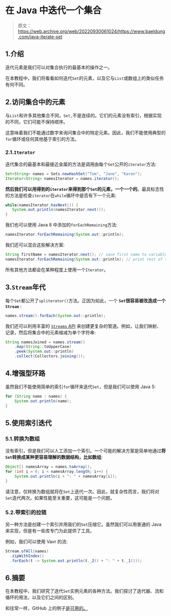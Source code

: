 # 在 Java 中迭代一个集合

> 原文：<https://web.archive.org/web/20220930061024/https://www.baeldung.com/java-iterate-set>

## 1.介绍

迭代元素是我们可以对集合执行的最基本的操作之一。

在本教程中，我们将看看如何迭代`Set`的元素，以及它与`List`或数组上的类似任务有何不同。

## 2.访问集合中的元素

与`List`和许多其他集合不同，`Set,`不是连续的。它们的元素没有索引，根据实现的不同，它们可能不保持顺序。

这意味着我们不能通过数字来询问集合中的特定元素。因此，我们不能使用典型的`for`循环或任何其他基于索引的方法。

### 2.1.`Iterator`

迭代集合的最基本和最接近金属的方法是调用由每个`Set`公开的`iterator`方法:

```java
Set<String> names = Sets.newHashSet("Tom", "Jane", "Karen");
Iterator<String> namesIterator = names.iterator();
```

**然后我们可以用得到的`iterator`来得到那个`Set`的元素，一个一个的**。最具标志性的方法是检查`iterator`在`while`循环中是否有下一个元素:

```java
while(namesIterator.hasNext()) {
   System.out.println(namesIterator.next());
}
```

我们也可以使用 Java 8 中添加的`forEachRemaining`方法:

```java
namesIterator.forEachRemaining(System.out::println);
```

我们还可以混合这些解决方案:

```java
String firstName = namesIterator.next(); // save first name to variable
namesIterator.forEachRemaining(System.out::println); // print rest of the names 
```

所有其他方法都会在某种程度上使用一个`Iterator`。

## 3.`Stream`年代

每个`Set`都公开了`spliterator()`方法。正因为如此，一个 **`Set`很容易被改造成一个`Stream`** :

```java
names.stream().forEach(System.out::println);
```

我们还可以利用丰富的 [`Streams` API](/web/20221128114851/https://www.baeldung.com/java-8-streams) 来创建更复杂的管道。例如，让我们映射、记录，然后将集合中的元素缩减为单个字符串:

```java
String namesJoined = names.stream()
    .map(String::toUpperCase)
    .peek(System.out::println)
    .collect(Collectors.joining());
```

## 4.增强型环路

虽然我们不能使用简单的索引`for`循环来迭代`Set`，但是我们可以使用 Java 5:

```java
for (String name : names) {
    System.out.println(name);
}
```

## 5.使用索引迭代

### 5.1.转换为数组

没有索引，但是我们可以人工添加一个索引。一个可能的解决方案是简单地通过**将`Set`转换成某种更容易理解的数据结构，比如数组**:

```java
Object[] namesArray = names.toArray();
for (int i = 0; i < namesArray.length; i++) {
    System.out.println(i + ": " + namesArray[i]);
}
```

请注意，仅转换为数组就将在`Set`上迭代一次。因此，就复杂性而言，我们将对`Set`迭代两次。如果性能至关重要，这可能是一个问题。

### 5.2.带索引的拉链

另一种方法是创建一个索引并用我们的`Set`压缩它。虽然我们可以用普通的 Java 来实现，但是有一些库专门为此提供了工具。

例如，我们可以使用 Vavr 的流:

```java
Stream.ofAll(names)
  .zipWithIndex()
  .forEach(t -> System.out.println(t._2() + ": " + t._1()));
```

## 6.摘要

在本教程中，我们研究了迭代`Set`实例元素的各种方法。我们探讨了迭代器、流和循环的用法，以及它们之间的区别。

和往常一样，GitHub 上的例子[是可用的。](https://web.archive.org/web/20221128114851/https://github.com/eugenp/tutorials/tree/master/core-java-modules/core-java-collections-conversions-2)